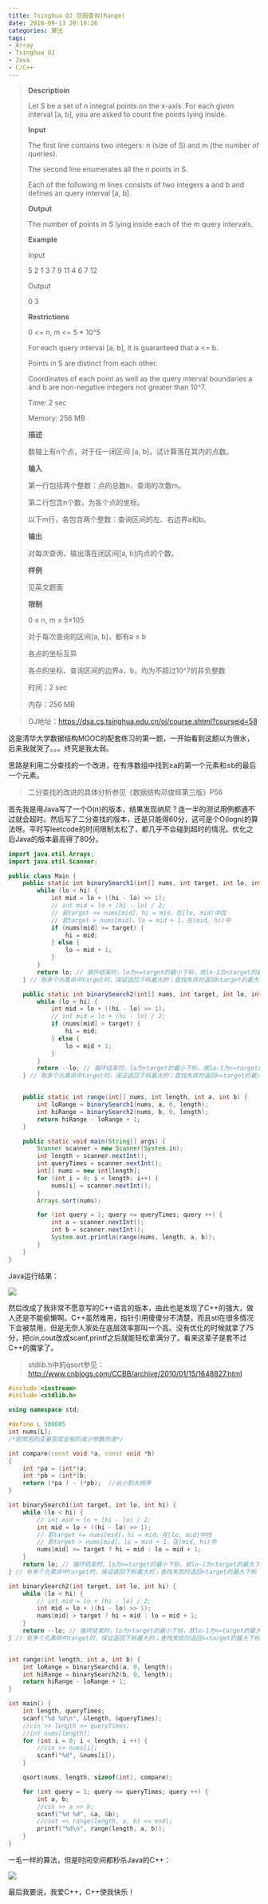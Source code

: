 ```yaml
---
title: Tsinghua OJ 范围查询(Range)
date: 2018-09-13 20:19:26
categories: 算法
tags:
- Array
- Tsinghua OJ
- Java
- C/C++
---
```


> **Descriptioin**
>
> Let S be a set of n integral points on the x-axis. For each given interval [a, b], you are asked to count the points lying inside.
>
> **Input**
>
> The first line contains two integers: n (size of S) and m (the number of queries).
>
> The second line enumerates all the n points in S.
>
> Each of the following m lines consists of two integers a and b and defines an query interval [a, b].
>
> **Output**
>
> The number of points in S lying inside each of the m query intervals.
>
> **Example**
>
> Input
>
> 5 2
> 1 3 7 9 11
> 4 6
> 7 12
>
> Output
>
> 0
> 3
>
> **Restrictions**
>
> 0 <= n, m <= 5 * 10^5
>
> For each query interval [a, b], it is guaranteed that a <= b.
>
> Points in S are distinct from each other.
>
> Coordinates of each point as well as the query interval boundaries a and b are non-negative integers not greater than 10^7.
>
> Time: 2 sec
>
> Memory: 256 MB
>
> **描述**
>
> 数轴上有n个点，对于任一闭区间 [a, b]，试计算落在其内的点数。
>
> **输入**
>
> 第一行包括两个整数：点的总数n，查询的次数m。
>
> 第二行包含n个数，为各个点的坐标。
>
> 以下m行，各包含两个整数：查询区间的左、右边界a和b。
>
> **输出**
>
> 对每次查询，输出落在闭区间[a, b]内点的个数。
>
> **样例**
>
> 见英文题面
>
> **限制**
>
> 0 ≤ n, m ≤ 5×105
>
> 对于每次查询的区间[a, b]，都有a ≤ b
>
> 各点的坐标互异
>
> 各点的坐标、查询区间的边界a、b，均为不超过10^7的非负整数
>
> 时间：2 sec
>
> 内存：256 MB

> OJ地址：https://dsa.cs.tsinghua.edu.cn/oj/course.shtml?courseid=58

这是清华大学数据结构MOOC的配套练习的第一题，一开始看到这题以为很水，后来我就哭了。。。终究是我太弱。

思路是利用二分查找的一个改进，在有序数组中找到≥a的第一个元素和≤b的最后一个元素。

> 二分查找的改进的具体分析参见《数据结构邓俊辉第三版》P56

首先我是用Java写了一个O(n)的版本，结果发现纳尼？连一半的测试用例都通不过就会超时。然后写了二分查找的版本，还是只能得60分，这可是个O(logn)的算法呀。平时写leetcode的时间限制太松了，都几乎不会碰到超时的情况。优化之后Java的版本最高得了80分。

```java
import java.util.Arrays;
import java.util.Scanner;

public class Main {
    public static int binarySearch1(int[] nums, int target, int lo, int hi) {
        while (lo < hi) {
            int mid = lo + ((hi - lo) >> 1);
            // int mid = lo + (hi - lo) / 2;
            // 若target <= nums[mid]，hi = mid，在[lo, mid)中找
            // 若target > nums[mid]，lo = mid + 1，在(mid, hi)中
            if (nums[mid] >= target) {
                hi = mid;
            } else {
                lo = mid + 1;
            }
        }
        return lo; // 循环结束时，lo为>=target的最小下标，故lo-1为<target的最大下标
    } // 有多个元素命中target时，保证返回下标最大的；查找失败时返回<target的最大下标

    public static int binarySearch2(int[] nums, int target, int lo, int hi) {
        while (lo < hi) {
            int mid = lo + ((hi - lo) >> 1);
			// int mid = lo + (hi - lo) / 2;
            if (nums[mid] > target) {
                hi = mid;
            } else {
                lo = mid + 1;
            }
        }
        return --lo; // 循环结束时，lo为>target的最小下标，故lo-1为<=target的最大下标
    } // 有多个元素命中target时，保证返回下标最大的；查找失败时返回<=target的最大下标


    public static int range(int[] nums, int length, int a, int b) {
        int loRange = binarySearch1(nums, a, 0, length);
        int hiRange = binarySearch2(nums, b, 0, length);
        return hiRange - loRange + 1;
    }

    public static void main(String[] args) {
        Scanner scanner = new Scanner(System.in);
        int length = scanner.nextInt();
        int queryTimes = scanner.nextInt();
        int[] nums = new int[length];
        for (int i = 0; i < length; i++) {
            nums[i] = scanner.nextInt();
        }
        Arrays.sort(nums);

        for (int query = 1; query <= queryTimes; query ++) {
            int a = scanner.nextInt();
            int b = scanner.nextInt();
            System.out.println(range(nums, length, a, b));
        }
    }
}
```

Java运行结果：

![](http://qiniu.limengting.site/Java.png)

然后改成了我非常不愿意写的C++语言的版本，由此也是发现了C++的强大，做人还是不能偷懒啊。C++虽然难用，指针引用傻傻分不清楚，而且stl在很多情况下会被禁用，但是无奈人家处在底层效率那叫一个高。没有优化的时候就拿了75分，把cin,cout改成scanf,printf之后就能轻松拿满分了。看来这辈子是套不过C++的魔掌了。

> stdlib.h中的qsort参见：http://www.cnblogs.com/CCBB/archive/2010/01/15/1648827.html

```c++
#include <iostream>
#include <stdlib.h>

using namespace std;

#define L 500005
int nums[L];
/*把常用的变量变成全局的减少参数传递*/

int compare(const void *a, const void *b)
{
    int *pa = (int*)a;
    int *pb = (int*)b;
    return (*pa ) - (*pb);  //从小到大排序
}

int binarySearch1(int target, int lo, int hi) {
    while (lo < hi) {
        // int mid = lo + (hi - lo) / 2;
        int mid = lo + ((hi - lo) >> 1);
        // 若target <= nums[mid]，hi = mid，在[lo, mid)中找
        // 若target > nums[mid]，lo = mid + 1，在(mid, hi)中
        nums[mid] >= target ? hi = mid : lo = mid + 1;
    }
    return lo; // 循环结束时，lo为>=target的最小下标，故lo-1为<target的最大下标
} // 有多个元素命中target时，保证返回下标最大的；查找失败时返回<target的最大下标

int binarySearch2(int target, int lo, int hi) {
    while (lo < hi) {
        // int mid = lo + (hi - lo) / 2;
        int mid = lo + ((hi - lo) >> 1);
        nums[mid] > target ? hi = mid : lo = mid + 1;
    }
    return --lo; // 循环结束时，lo为>target的最小下标，故lo-1为<=target的最大下标
} // 有多个元素命中target时，保证返回下标最大的；查找失败时返回<=target的最大下标


int range(int length, int a, int b) {
    int loRange = binarySearch1(a, 0, length);
    int hiRange = binarySearch2(b, 0, length);
    return hiRange - loRange + 1;
}

int main() {
    int length, queryTimes;
    scanf("%d %d\n", &length, &queryTimes);
    //cin >> length >> queryTimes;
    //int nums[length];
    for (int i = 0; i < length; i ++) {
        //cin >> nums[i];
        scanf("%d", &nums[i]);
    }

    qsort(nums, length, sizeof(int), compare);

    for (int query = 1; query <= queryTimes; query ++) {
        int a, b;
        //cin >> a >> b;
        scanf("%d %d", &a, &b);
        //cout << range(length, a, b) << endl;
        printf("%d\n", range(length, a, b));
    }
}
```

一毛一样的算法，但是时间空间都秒杀Java的C++：

![](http://qiniu.limengting.site/Cpp1.png)

最后我要说，我爱C++，C++使我快乐！